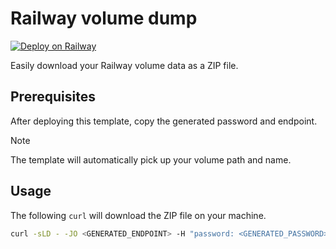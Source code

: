 # Railway volume dump

[![Deploy on Railway](https://railway.app/button.svg)](https://railway.app/template/EBwdAh?referralCode=C0tigH)

Easily download your Railway volume data as a ZIP file.

## Prerequisites

After deploying this template, copy the generated password and endpoint.

> [!NOTE]
> The template will automatically pick up your volume path and name.

## Usage

The following `curl` will download the ZIP file on your machine.

```bash
curl -sLD - -JO <GENERATED_ENDPOINT> -H "password: <GENERATED_PASSWORD>"
```

